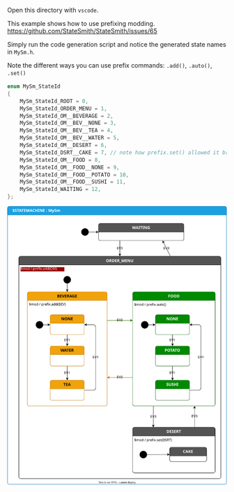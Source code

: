 Open this directory with `vscode`.

This example shows how to use prefixing modding.
https://github.com/StateSmith/StateSmith/issues/65

Simply run the code generation script and notice the generated state names in `MySm.h`.

Note the different ways you can use prefix commands: `.add()`, `.auto()`, `.set()`

```c
enum MySm_StateId
{
    MySm_StateId_ROOT = 0,
    MySm_StateId_ORDER_MENU = 1,
    MySm_StateId_OM__BEVERAGE = 2,
    MySm_StateId_OM__BEV__NONE = 3,
    MySm_StateId_OM__BEV__TEA = 4,
    MySm_StateId_OM__BEV__WATER = 5,
    MySm_StateId_OM__DESERT = 6,
    MySm_StateId_DSRT__CAKE = 7, // note how prefix.set() allowed it break out of "OM" prefix.
    MySm_StateId_OM__FOOD = 8,
    MySm_StateId_OM__FOOD__NONE = 9,
    MySm_StateId_OM__FOOD__POTATO = 10,
    MySm_StateId_OM__FOOD__SUSHI = 11,
    MySm_StateId_WAITING = 12,
};
```

![](./src/MySm.drawio.svg)
